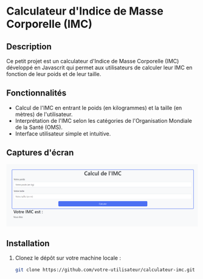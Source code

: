 # Calculateur d'Indice de Masse Corporelle (IMC)

## Description
Ce petit projet est un calculateur d'Indice de Masse Corporelle (IMC) développé en Javascrit qui permet aux utilisateurs de calculer leur IMC en fonction de leur poids et de leur taille.

## Fonctionnalités
- Calcul de l'IMC en entrant le poids (en kilogrammes) et la taille (en mètres) de l'utilisateur.
- Interprétation de l'IMC selon les catégories de l'Organisation Mondiale de la Santé (OMS).
- Interface utilisateur simple et intuitive.

## Captures d'écran
![Capture d'écran ](screenshots/IMC.png)

## Installation
1. Clonez le dépôt sur votre machine locale :
   ```bash
   git clone https://github.com/votre-utilisateur/calculateur-imc.git
